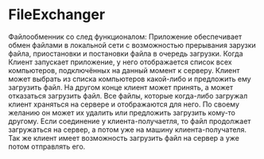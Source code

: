 # FileExchanger

Файлообменник со след функционалом:
Приложение обеспечивает обмен файлами в локальной сети с возможностью прерывания зарузки файла, приостановки
и постановки файла в очередь загрузки.
Когда Клиент запускает приложение, у него отображается список всех компьютеров, подключённых на данный момент к серверу.
Клиент может выбрать из списка компьютеров какой-либо и предложить ему загрузить файл. На другом конце клиент может принять, а может отказаться загрузить файл.
Все файлы, которые когда-либо загружал клиент храняться на сервере и отображаются для него. По своему желанию он может их удалить или предложить загрузить кому-то другому.
Если соединение у клиента-получаетля, то файл продолжает загружаться на сервер, а потом уже на машину клиента-получателя.
Так же клиент имеет возможность загрузить файл на сервер а уже потом отправлять его.
